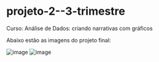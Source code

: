 # projeto-2--3-trimestre
Curso: Análise de Dados: criando narrativas com gráficos

Abaixo estão as imagens do projeto final:

![image](https://github.com/user-attachments/assets/50ae3997-e841-44a0-a5b6-af5266c24b92)   ![image](https://github.com/user-attachments/assets/c6014a3b-9b72-4ed1-aaea-36b2b3d0ba12)

